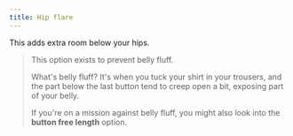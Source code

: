 ```yaml
---
title: Hip flare
---
```


This adds extra room below your hips.

> This option exists to prevent belly fluff.
> 
> What's belly fluff? It's when you tuck your shirt in your trousers, and the part below the last button tend to creep open a bit, exposing part of your belly.
> 
> If you're on a mission against belly fluff, you might also look into the **button free length** option.